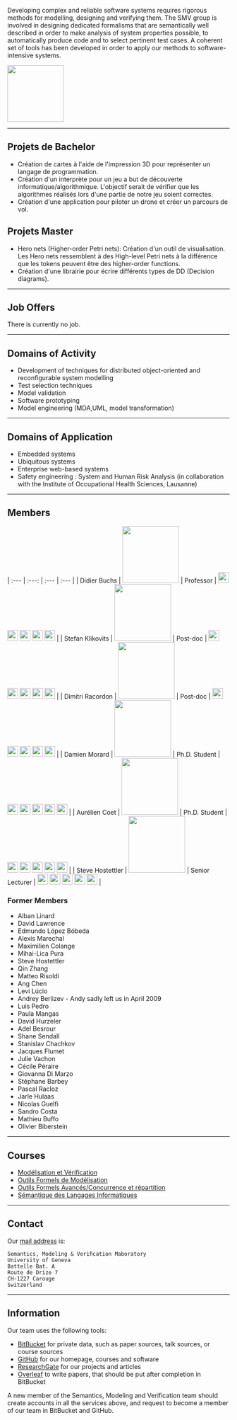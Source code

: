 Developing complex and reliable software systems requires rigorous methods
for modelling, designing and verifying them.
The SMV group is involved in designing dedicated formalisms that are
semantically well described in order to make analysis of system properties
possible, to automatically produce code and to select pertinent test cases.
A coherent set of tools has been developed in order to apply our methods
to software-intensive systems.

[<img src="{{ site.url }}/team-smv/assets/cui.png" height="128">](http://cui.unige.ch)

---

## Projets de Bachelor

- Création de cartes à l'aide de l'impression 3D pour représenter un langage de programmation.
- Création d'un interprète pour un jeu a but de découverte informatique/algorithmique. L'objectif serait de vérifier que les algorithmes réalisés lors d'une partie de notre jeu soient correctes.
- Création d'une application pour piloter un drone et créer un parcours de vol.

## Projets Master

- Hero nets (Higher-order Petri nets): Création d'un outil de visualisation.
Les Hero nets ressemblent à des High-level Petri nets à la différence que les tokens peuvent être des higher-order functions.
- Création d'une librairie pour écrire différents types de DD (Decision diagrams).

---

## Job Offers

There is currently no job.

---

## Domains of Activity

* Development of techniques for distributed object-oriented and reconfigurable system modelling
* Test selection techniques
* Model validation
* Software prototyping
* Model engineering (MDA,UML, model transformation)

---

## Domains of Application

* Embedded systems
* Ubiquitous systems
* Enterprise web-based systems
* Safety engineering : System and Human Risk Analysis (in collaboration with the Institute of Occupational Health Sciences, Lausanne)

---

## Members

| :--- | :---: | :--- | :--- |
| Didier Buchs | <img src="{{ site.url }}/team-smv/assets/didier-buchs.jpeg" height="128"> | Professor | [<img src="{{ site.url }}/team-smv/assets/researchgate.png" height="24">](https://www.researchgate.net/profile/Didier_Buchs) [<img src="{{ site.url }}/team-smv/assets/linkedin.png" height="24">](https://ch.linkedin.com/in/didier-buchs-465bb09) [<img src="{{ site.url }}/team-smv/assets/dblp.png" height="24">](http://dblp.uni-trier.de/pers/hd/b/Buchs:Didier) [<img src="{{ site.url }}/team-smv/assets/github.png" height="24">](https://github.com/didierbuchs) [<img src="{{ site.url }}/team-smv/assets/bitbucket.png" height="24">](https://bitbucket.org/didierbuchs/) |
| Stefan Klikovits | <img src="{{ site.url }}/team-smv/assets/stefan-klikovits.png" height="128"> | Post-doc | [<img src="{{ site.url }}/team-smv/assets/researchgate.png" height="24">](https://www.researchgate.net/profile/Stefan_Klikovits) [<img src="{{ site.url }}/team-smv/assets/linkedin.png" height="24">](https://www.linkedin.com/in/stefanklikovits) [<img src="{{ site.url }}/team-smv/assets/dblp.png" height="24">](http://dblp.uni-trier.de/pers/hd/k/Klikovits:Stefan) [<img src="{{ site.url }}/team-smv/assets/github.png" height="24">](https://github.com/stklik) [<img src="{{ site.url }}/team-smv/assets/bitbucket.png" height="24">](https://bitbucket.org/sklik/) |
| Dimitri Racordon | <img src="{{ site.url }}/team-smv/assets/dimitri-racordon.jpeg" height="128"> | Post-doc | [<img src="{{ site.url }}/team-smv/assets/researchgate.png" height="24">](https://www.researchgate.net/profile/Dimitri_Racordon) [<img src="{{ site.url }}/team-smv/assets/linkedin.png" height="24">](https://www.linkedin.com/in/dimitri-racordon-830972104) [<img src="{{ site.url }}/team-smv/assets/dblp.png" height="24">](http://dblp.uni-trier.de/pers/hd/r/Racordon:Dimitri) [<img src="{{ site.url }}/team-smv/assets/github.png" height="24">](https://github.com/kyouko-taiga) [<img src="{{ site.url }}/team-smv/assets/bitbucket.png" height="24">](https://bitbucket.org/dimcui/) |
| Damien Morard | <img src="{{ site.url }}/team-smv/assets/damien-morard.jpeg" height="128"> | Ph.D. Student | [<img src="{{ site.url }}/team-smv/assets/researchgate.png" height="24">](https://www.researchgate.net/profile/Damien_Morard) [<img src="{{ site.url }}/team-smv/assets/linkedin.png" height="24">](https://www.linkedin.com/in/damienmorard) [<img src="{{ site.url }}/team-smv/assets/dblp.png" height="24">](http://dblp.uni-trier.de/pers/hd/m/Morard:Damien) [<img src="{{ site.url }}/team-smv/assets/github.png" height="24">](https://github.com/damdamo) [<img src="{{ site.url }}/team-smv/assets/bitbucket.png" height="24">](https://bitbucket.org/morarddamien/) |
| Aurélien Coet | <img src="{{ site.url }}/team-smv/assets/aurelien-coet.jpeg" height="128"> | Ph.D. Student | [<img src="{{ site.url }}/team-smv/assets/researchgate.png" height="24">](https://www.researchgate.net/profile/Aurelien_Coet) [<img src="{{ site.url }}/team-smv/assets/linkedin.png" height="24">](https://www.linkedin.com/in/aurélien-coet-a13314185) [<img src="{{ site.url }}/team-smv/assets/dblp.png" height="24">](http://dblp.uni-trier.de/pers/hd/c/Coet:Aurelien) [<img src="{{ site.url }}/team-smv/assets/github.png" height="24">](https://github.com/coetaur0) [<img src="{{ site.url }}/team-smv/assets/bitbucket.png" height="24">](https://bitbucket.org/coetaur0/) |
| Steve Hostettler | <img src="{{ site.url }}/team-smv/assets/steve-hostettler.jpg" height="128"> | Senior Lecturer | [<img src="{{ site.url }}/team-smv/assets/researchgate.png" height="24">](https://www.researchgate.net/profile/Steve_Hostettler) [<img src="{{ site.url }}/team-smv/assets/linkedin.png" height="24">](https://www.linkedin.com/in/stevehostettler/) [<img src="{{ site.url }}/team-smv/assets/dblp.png" height="24">](http://dblp.uni-trier.de/pers/hd/h/Hostettler:Steve) [<img src="{{ site.url }}/team-smv/assets/github.png" height="24">](https://github.com/hostettler) [<img src="{{ site.url }}/team-smv/assets/bitbucket.png" height="24">](https://bitbucket.org/host/) |

### Former Members

* Alban Linard
* David Lawrence
* Edmundo López Bóbeda
* Alexis Marechal
* Maximilien Colange
* Mihai-Lica Pura
* Steve Hostettler
* Qin Zhang
* Matteo Risoldi
* Ang Chen
* Levi Lúcio
* Andrey Berlizev - Andy sadly left us in April 2009
* Luis Pedro
* Paula Mangas
* David Hurzeler
* Adel Besrour
* Shane Sendall
* Stanislav Chachkov
* Jacques Flumet
* Julie Vachon
* Cécile Péraire
* Giovanna Di Marzo
* Stéphane Barbey
* Pascal Racloz
* Jarle Hulaas
* Nicolas Guelfi
* Sandro Costa
* Mathieu Buffo
* Olivier Biberstein

---

## Courses

* [Modélisation et Vérification](https://github.com/cui-unige/modelisation-verification)
* [Outils Formels de Modélisation](https://github.com/cui-unige/outils-formels-modelisation)
* [Outils Formels Avancés/Concurrence et répartition](https://github.com/cui-unige/outils-formels-avances)
* [Sémantique des Langages Informatiques](https://github.com/cui-unige/semantique)

---

## Contact

Our [mail address](https://goo.gl/maps/DWoZHTVuGK32) is:
```
Semantics, Modeling & Veriﬁcation Maboratory
University of Geneva
Battelle Bat. A
Route de Drize 7
CH-1227 Carouge
Switzerland
```

---

## Information

Our team uses the following tools:

* [BitBucket](https://bitbucket.org/dashboard/repositories?owner=smv-cui)
  for private data, such as paper sources, talk sources, or course sources
* [GitHub](https://github.com/orgs/cui-unige/dashboard)
  for our homepage, courses and software
* [ResearchGate](https://www.researchgate.net/profile/Didier_Buchs)
  for our projects and articles
* [Overleaf](https://www.overleaf.com)
  to write papers, that should be put after completion in BitBucket

A new member of the Semantics, Modeling and Verification team should create
accounts in all the services above, and request to become a member of our team
in BitBucket and GitHub.
